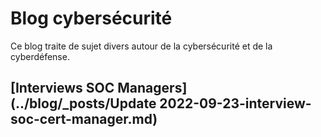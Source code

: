 # Blog cybersécurité

Ce blog traite de sujet divers autour de la cybersécurité et de la cyberdéfense.

## [Interviews SOC Managers](../blog/_posts/Update 2022-09-23-interview-soc-cert-manager.md)
